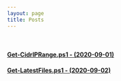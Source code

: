 ```yaml
---
layout: page
title: Posts
---
```

<br>

#### [Get-CidrIPRange.ps1 - (2020-09-01)](/_posts/2020-09-01-Get-CidrIPRange.ps1.md)
#### [Get-LatestFiles.ps1 - (2020-09-02)](/_posts/2020-09-02-Get-LatestFiles.ps1.md)
